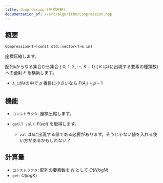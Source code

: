 ```yaml
---
title: Compression (座標圧縮)
documentation_of: //src/algorithm/Compression.hpp
---
```


## 概要
```
Compression<T>(const std::vector<T>& in)
```
座標圧縮します。

配列`A`からなる集合から集合 $\{\ 0,\ 1,\ 2,\ \cdots,\ K - 1\}$ ( $K$ は`A`に出現する要素の種類数) への全射 $F$ を構築します。
-	`A_i`が`A`の中で $p$ 番目に小さいなら $F(A_i)\ =\ p - 1$ 

## 機能

- `コンストラクタ`: 座標圧縮します。

- `get(T val)`: $F(val)$ を取得します。
	- `val` は`A`に出現する値である必要があります。そうじゃない値を入れる使い方があるかもしれない？

## 計算量
- `コンストラクタ`: 配列の要素数を $N$ として $O(N log N)$
- `get`: $O(logK)$
